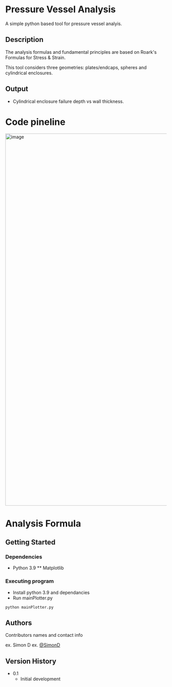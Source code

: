 # Pressure Vessel Analysis

A simple python based tool for pressure vessel analyis.

## Description

The analysis formulas and fundamental principles are based on Roark's Formulas for Stress & Strain. 

This tool considers three geometries: plates/endcaps, spheres and cylindrical enclosures.

## Output

* Cylindrical enclosure failure depth vs wall thickness.

# Code pineline
<img width="1163" alt="image" src="https://user-images.githubusercontent.com/62829063/234169486-124e0860-6fb4-447c-b3f8-7a2999761541.png">

# Analysis Formula

## Getting Started

### Dependencies

* Python 3.9
** Matplotlib

### Executing program

* Install python 3.9 and dependancies
* Run mainPlotter.py
```
python mainPlotter.py
```

## Authors

Contributors names and contact info

ex. Simon D
ex. [@SimonD](dowdc.simon@gmail.com)

## Version History

* 0.1
    * Initial development
